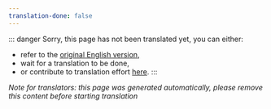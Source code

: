 ```yaml
---
translation-done: false
---
```

::: danger
Sorry, this page has not been translated yet, you can either:
- refer to the [original English version](<../../models/platforms-guide.md>),
- wait for a translation to be done,
- or contribute to translation effort [here](https://github.com/bsmg/wiki).
:::

_Note for translators: this page was generated automatically, please remove this content before starting translation_
